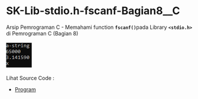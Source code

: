 # SK-Lib-stdio.h-fscanf-Bagian8__C
Arsip Pemrograman C - Memahami function <code><b>fscanf()</b></code>pada Library <code><b>&lt;stdio.h></b></code> di Pemrograman C (Bagian 8)<br><br>
<img src="https://github.com/RizkyKhapidsyah/SK-Lib-stdio.h-fscanf-Bagian8__C/blob/master/SK-Lib-stdio.h-fscanf-Bagian8__C/result/001.PNG"><br><br>
Lihat Source Code : <br>
- <a href="https://github.com/RizkyKhapidsyah/SK-Lib-stdio.h-fscanf-Bagian8__C/blob/master/SK-Lib-stdio.h-fscanf-Bagian8__C/Source.c">Program</a>
